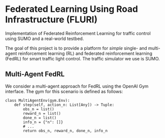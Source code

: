 # Federated Learning Using Road Infrastructure (FLURI)


Implementation of Federated Reinforcement Learning for traffic control using SUMO and a 
real-world testbed.

The goal of this project is to provide a platform for *simple* single- and multi-agent
reinforcement learning (RL) and federated reinforcement learning (FedRL) for smart traffic
light control. The traffic simulator we use is SUMO.

## Multi-Agent FedRL
We consider a multi-agent approach for FedRL using the OpenAI Gym interface. The gym for this
scenario is defined as follows:
```
class MultiAgentEnv(gym.Env):
    def step(self, action_n: List[Any]) -> Tuple:
        obs_n = list()
        reward_n = list()
        done_n = list()
        info_n = {"n": []}
        # ...
        return obs_n, reward_n, done_n, info_n
```